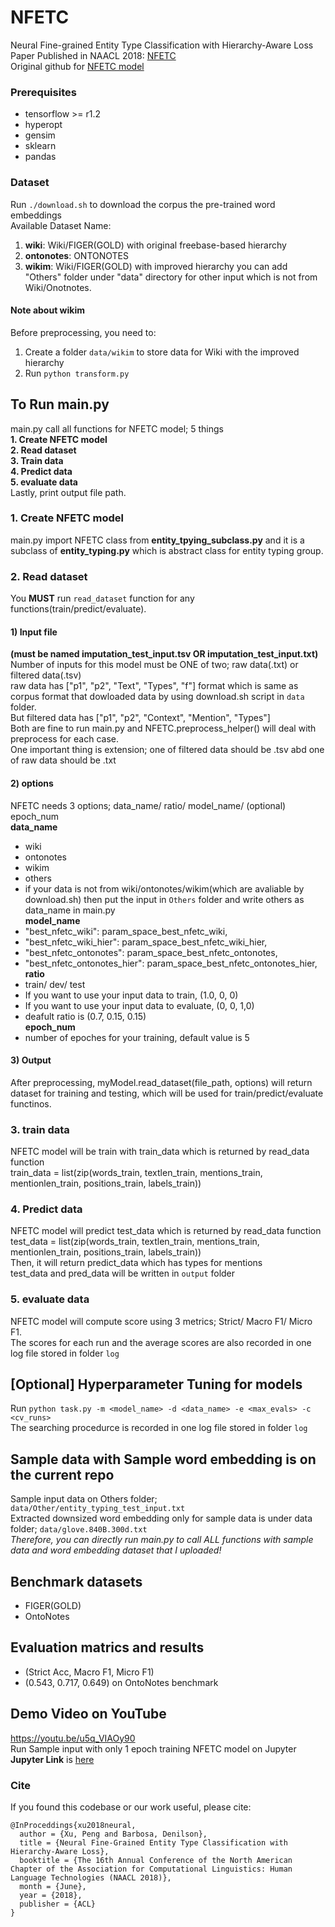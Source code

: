 # NFETC
Neural Fine-grained Entity Type Classification with Hierarchy-Aware Loss<br>
Paper Published in NAACL 2018: [NFETC](https://arxiv.org/abs/1803.03378)<br>
Original github for [NFETC model](https://github.com/billy-inn/NFETC)<br>

### Prerequisites
- tensorflow >= r1.2
- hyperopt
- gensim
- sklearn
- pandas

### Dataset
Run `./download.sh` to download the corpus the pre-trained word embeddings<br>
Available Dataset Name:<br>
  1) **wiki**: Wiki/FIGER(GOLD) with original freebase-based hierarchy
  2) **ontonotes**: ONTONOTES
  3) **wikim**: Wiki/FIGER(GOLD) with improved hierarchy
you can add "Others" folder under "data" directory for other input which is not from Wiki/Onotnotes.<br>

#### Note about wikim
Before preprocessing, you need to:<br>
1. Create a folder `data/wikim` to store data for Wiki with the improved hierarchy<br>
2. Run `python transform.py`<br>


## To Run main.py
main.py call all functions for NFETC model; 5 things<br>
**1. Create NFETC model**<br>
**2. Read dataset**<br>
**3. Train data**<br>
**4. Predict data**<br>
**5. evaluate data**<br>
Lastly, print output file path.

### 1. Create NFETC model
main.py import NFETC class from **entity_tpying_subclass.py** and it is a subclass of **entity_typing.py** which is abstract class for entity typing group.

### 2. Read dataset
You **MUST** run `read_dataset` function for any functions(train/predict/evaluate).<br>
#### 1) Input file
**(must be named imputation_test_input.tsv OR imputation_test_input.txt)**<br>
Number of inputs for this model must be ONE of two;  raw data(.txt) or filtered data(.tsv)<br>
raw data has ["p1", "p2", "Text", "Types", "f"] format which is same as corpus format that dowloaded data by using  download.sh script in `data` folder.<br>
But filtered data has ["p1", "p2", "Context", "Mention", "Types"]<br>
Both are fine to run main.py and NFETC.preprocess_helper() will deal with preprocess for each case. <br>
One important thing is extension; one of filtered data should be .tsv abd one of raw data should be .txt<br>
#### 2) options
NFETC needs 3 options; data_name/ ratio/ model_name/ (optional) epoch_num<br>
**data_name**<br>
- wiki<br>
- ontonotes<br>
- wikim<br>
- others<br>
- if your data is not from wiki/ontonotes/wikim(which are avaliable by download.sh) then put the input in `Others` folder and write others as data_name in main.py<br>
**model_name**<br>
- "best_nfetc_wiki": param_space_best_nfetc_wiki,<br>
- "best_nfetc_wiki_hier": param_space_best_nfetc_wiki_hier,<br>
- "best_nfetc_ontonotes": param_space_best_nfetc_ontonotes,<br>
- "best_nfetc_ontonotes_hier": param_space_best_nfetc_ontonotes_hier,<br>
**ratio**<br>
- train/ dev/ test<br>
- If you want to use your input data to train, (1.0, 0, 0)<br>
- If you want to use your input data to evaluate, (0, 0, 1,0)<br>
- deafult ratio is (0.7, 0.15, 0.15)<br>
**epoch_num**<br>
- number of epoches for your training, default value is 5<br>

#### 3) Output
After preprocessing, myModel.read_dataset(file_path, options) will return dataset for training and testing, which will be used for train/predict/evaluate functinos.<br>

### 3. train data
NFETC model will be train with train_data which is returned by read_data function<br>
train_data = list(zip(words_train, textlen_train, mentions_train, mentionlen_train, positions_train, labels_train))<br>

### 4. Predict data
NFETC model will predict test_data which is returned by read_data function<br>
test_data = list(zip(words_train, textlen_train, mentions_train, mentionlen_train, positions_train, labels_train))<br>
Then, it will return predict_data which has types for mentions<br>
test_data and pred_data will be written in `output` folder<br>

### 5. evaluate data
NFETC model will compute score using 3 metrics; Strict/ Macro F1/ Micro F1.<br>
The scores for each run and the average scores are also recorded in one log file stored in folder `log`<br>

## [Optional] Hyperparameter Tuning for models 
Run `python task.py -m <model_name> -d <data_name> -e <max_evals> -c <cv_runs>`<br>
The searching procedurce is recorded in one log file stored in folder `log`<br>


## Sample data with Sample word embedding is on the current repo
Sample input data on Others folder; `data/Other/entity_typing_test_input.txt`<br>
Extracted downsized word embedding only for sample data is under data folder; `data/glove.840B.300d.txt`<br>
*Therefore, you can directly run main.py to call ALL functions with sample data and word embedding dataset that I uploaded!*<br>

## Benchmark datasets
- FIGER(GOLD)
- OntoNotes

## Evaluation matrics and results
- (Strict Acc, Macro F1, Micro F1)
- (0.543, 0.717, 0.649) on OntoNotes benchmark

## Demo Video on YouTube
https://youtu.be/u5q_VIAOy90 <br>
Run Sample input with only 1 epoch training NFETC model on Jupyter<br>
**Jupyter Link** is [here](https://github.com/billy-inn/NFETC) <br>


### Cite
If you found this codebase or our work useful, please cite:
```
@InProceddings{xu2018neural,
  author = {Xu, Peng and Barbosa, Denilson},
  title = {Neural Fine-Grained Entity Type Classification with Hierarchy-Aware Loss},
  booktitle = {The 16th Annual Conference of the North American Chapter of the Association for Computational Linguistics: Human Language Technologies (NAACL 2018)},
  month = {June},
  year = {2018},
  publisher = {ACL}
}
```
